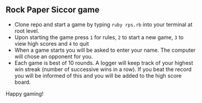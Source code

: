 ## Rock Paper Siccor game

- Clone repo and start a game by typing `ruby rps.rb` into your terminal at root level.
- Upon starting the game press `1` for rules, `2` to start a new game, `3` to view high scores and `4` to quit
- When a game starts you will be asked to enter your name. The computer will chose an opponent for you.
- Each game is best of 10 rounds. A logger will keep track of your highest win streak (number of successive wins in a row). If you beat the record you will be informed of this and you will be added to the high score board.

Happy gaming!
